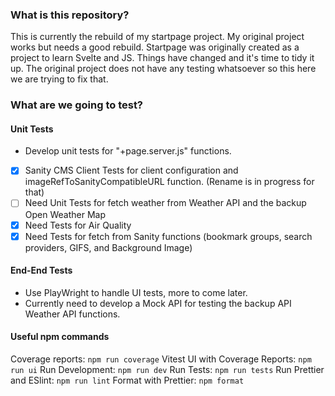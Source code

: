 ### What is this repository?

This is currently the rebuild of my startpage project. My original project works but needs a good rebuild. Startpage was originally created as a project to learn Svelte and JS. Things have changed and it's time to tidy it up. The original project does not have any testing whatsoever so this here we are trying to fix that.

### What are we going to test?

#### Unit Tests

- Develop unit tests for "+page.server.js" functions.
- [x] Sanity CMS Client Tests for client configuration and imageRefToSanityCompatibleURL function. (Rename is in progress for that)
- [ ] Need Unit Tests for fetch weather from Weather API and the backup Open Weather Map
- [x] Need Tests for Air Quality
- [x] Need Tests for fetch from Sanity functions (bookmark groups, search providers, GIFS, and Background Image)

#### End-End Tests

- Use PlayWright to handle UI tests, more to come later.
- Currently need to develop a Mock API for testing the backup API Weather API functions.

#### Useful npm commands

Coverage reports: `npm run coverage`
Vitest UI with Coverage Reports: `npm run ui`
Run Development: `npm run dev`
Run Tests: `npm run tests`
Run Prettier and ESlint: `npm run lint`
Format with Prettier: `npm format`
